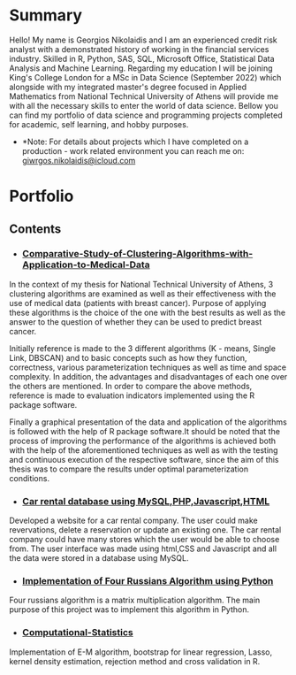 # Summary

Hello! My name is Georgios Nikolaidis and I am an experienced credit risk analyst with a demonstrated history of working in the financial services industry. Skilled in R, Python, SAS, SQL, Microsoft Office, Statistical Data Analysis and Machine Learning. Regarding my education I will be joining King's College London for a MSc in Data Science (September 2022) which alongside with my integrated master's degree focused in Applied Mathematics from National Technical University of Athens will provide me with all the necessary skills to enter the world of data science. Bellow you can find my portfolio of data science and programming projects completed for academic, self learning, and hobby purposes. 
* *Note: For details about projects which I have completed on a production - work related environment you can reach me on: giwrgos.nikolaidis@icloud.com

# Portfolio

## Contents

- ### [Comparative-Study-of-Clustering-Algorithms-with-Application-to-Medical-Data](https://github.com/GiwrgosN/Comparative-Study-of-Clustering-Algorithms-with-Application-to-Medical-Data)

In the context of my thesis for National Technical University of Athens, 3 clustering algorithms are examined as well as their effectiveness with the use of medical data (patients with breast cancer). Purpose of applying these algorithms is the choice of the one with the best results as well as the answer to the question of whether they can be used to predict breast cancer.

Initially reference is made to the 3 different algorithms (K - means, Single Link, DBSCAN) and to basic concepts such as how they function, correctness, various parameterization techniques as well as time and space complexity. In addition, the advantages and disadvantages of each one over the others are mentioned. In order to compare the above methods, reference is made to evaluation indicators implemented using the R package software.

Finally a graphical presentation of the data and application of the algorithms is followed with the help of R package software.It should be noted that the process of improving the performance of the algorithms is achieved both with the help of the aforementioned techniques as well as with the testing and continuous execution of the respective software, since the aim of this thesis was to compare the results under optimal parameterization conditions.

- ### [Car rental database using MySQL,PHP,Javascript,HTML](https://github.com/GiwrgosN/CarRental)

Developed a website for a car rental company. The user could make revervations, delete a reservation or update an existing one. The car rental company could have many stores which the user would be able to choose from. The user interface was made using html,CSS and Javascript and all the data were stored in a database using MySQL.

- ### [Implementation of Four Russians Algorithm using Python](https://github.com/GiwrgosN/FourRussiansAlgorithm)

Four russians algorithm is a matrix multiplication algorithm. The main purpose of this project was to implement this algorithm in Python.

- ### [Computational-Statistics](https://github.com/GiwrgosN/Computational-Statistics)

Implementation of E-M algorithm, bootstrap for linear regression, Lasso, kernel density estimation, rejection method and cross validation in R.
